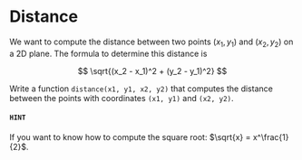 # Distance

We want to compute the distance between two points $(x_1, y_1)$ and $(x_2, y_2)$ on a 2D plane.
The formula to determine this distance is

$$
\sqrt{(x_2 - x_1)^2 + (y_2 - y_1)^2}
$$

Write a function `distance(x1, y1, x2, y2)` that computes the distance between the points with coordinates `(x1, y1)` and `(x2, y2)`.

#### `HINT`

If you want to know how to compute the square root: $\sqrt{x} = x^\frac{1}{2}$.

